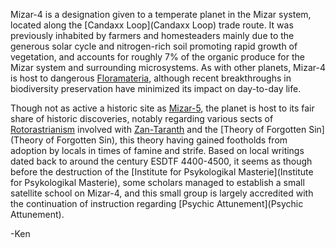Mizar-4 is a designation given to a temperate planet in the Mizar system, located along the [Candaxx Loop](Candaxx Loop) trade route. It was previously inhabited by farmers and homesteaders mainly due to the generous solar cycle and nitrogen-rich soil promoting rapid growth of vegetation, and accounts for roughly 7% of the organic produce for the Mizar system and surrounding microsystems. As with other planets, Mizar-4 is host to dangerous [Floramateria](Floramateria), although recent breakthroughs in biodiversity preservation have minimized its impact on day-to-day life. 

Though not as active a historic site as [Mizar-5](Mizar-5), the planet is host to its fair share of historic discoveries, notably regarding various sects of [Rotorastrianism](Rotorastrianism) involved with [Zan-Taranth](Zan-Taranth) and the [Theory of Forgotten Sin](Theory of Forgotten Sin), this theory having gained footholds from adoption by locals in times of famine and strife. Based on local writings dated back to around the century ESDTF 4400-4500, it seems as though before the destruction of the [Institute for Psykologikal Masterie](Institute for Psykologikal Masterie), some scholars managed to establish a small satellite school on Mizar-4, and this small group is largely accredited with the continuation of instruction regarding [Psychic Attunement](Psychic Attunement). 

-Ken